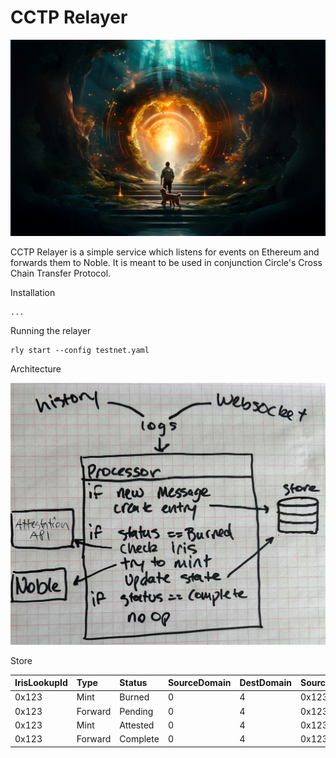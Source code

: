# CCTP Relayer

<img src="assets/header.png">

CCTP Relayer is a simple service which listens for events on Ethereum and forwards them to Noble.  It is meant to be used in conjunction Circle's Cross Chain Transfer Protocol.

Installation
```shell
...
```

Running the relayer
```shell
rly start --config testnet.yaml
```

Architecture

<img src="assets/indexer.jpg">

Store

| IrisLookupId | Type    | Status   | SourceDomain | DestDomain | SourceTxHash  | DestTxHash | MsgSentBytes | Created | Updated |
|:-------------|:--------|:---------|:-------------|:-----------|:--------------|:-----------|:-------------|:--------|:--------|
| 0x123        | Mint    | Burned   | 0            | 4          | 0x123         | ABC123     | bytes...     | date    | date    |
| 0x123        | Forward | Pending  | 0            | 4          | 0x123         | ABC123     | bytes...     | date    | date    |
| 0x123        | Mint    | Attested | 0            | 4          | 0x123         | ABC123     | bytes...     | date    | date    |
| 0x123        | Forward | Complete | 0            | 4          | 0x123         | ABC123     | bytes...     | date    | date    |

